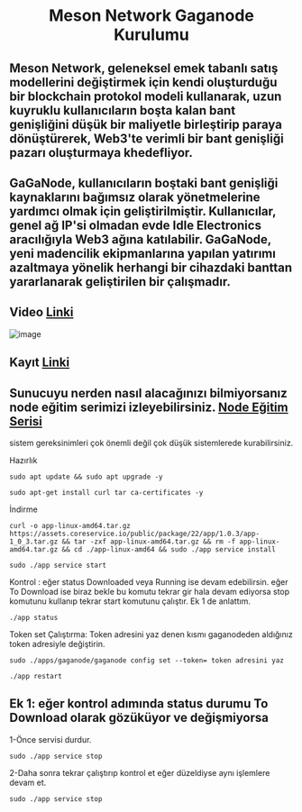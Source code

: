 <h1 align="center"> Meson Network Gaganode Kurulumu

## Meson Network, geleneksel emek tabanlı satış modellerini değiştirmek için kendi oluşturduğu  bir blockchain protokol modeli kullanarak, uzun kuyruklu kullanıcıların boşta kalan bant genişliğini düşük bir maliyetle birleştirip paraya dönüştürerek, Web3'te verimli bir bant genişliği pazarı oluşturmaya khedefliyor.

## GaGaNode, kullanıcıların boştaki bant genişliği kaynaklarını bağımsız olarak yönetmelerine yardımcı olmak için geliştirilmiştir. Kullanıcılar, genel ağ IP'si olmadan evde Idle Electronics aracılığıyla Web3 ağına katılabilir. GaGaNode, yeni madencilik ekipmanlarına yapılan yatırımı azaltmaya yönelik herhangi bir cihazdaki banttan yararlanarak geliştirilen bir çalışmadır.

 ## Video [Linki](https://youtu.be/Gh8dX0xfA0g)
![image](https://docs.gaganode.com/assets/gaga-system.89f4f46b.png)

## Kayıt [Linki](https://dashboard.gaganode.com/register?referral_code=liewshrrtr)

## Sunucuyu nerden nasıl alacağınızı bilmiyorsanız node eğitim serimizi izleyebilirsiniz. [Node Eğitim Serisi](https://www.youtube.com/playlist?list=PLKxGUfdcj7MVXls2OvTpwx6CnpVJN685w)

sistem gereksinimleri çok önemli değil çok düşük sistemlerede kurabilirsiniz.

Hazırlık
```
sudo apt update && sudo apt upgrade -y
```
```
sudo apt-get install curl tar ca-certificates -y 
```
İndirme
```
curl -o app-linux-amd64.tar.gz https://assets.coreservice.io/public/package/22/app/1.0.3/app-1_0_3.tar.gz && tar -zxf app-linux-amd64.tar.gz && rm -f app-linux-amd64.tar.gz && cd ./app-linux-amd64 && sudo ./app service install
```
```
sudo ./app service start
```
Kontrol : eğer status Downloaded veya Running ise devam edebilirsin. eğer To Download ise biraz bekle bu komutu tekrar gir hala devam ediyorsa stop komutunu kullanıp tekrar start komutunu çalıştır. Ek 1 de anlattım.
```
./app status
```
Token set Çalıştırma: Token adresini yaz denen kısmı gaganodeden aldığınız token adresiyle değiştirin.
```
sudo ./apps/gaganode/gaganode config set --token= token adresini yaz
```
```
./app restart
```
## Ek 1: eğer kontrol adımında status durumu To Download olarak gözüküyor ve değişmiyorsa 
1-Önce servisi durdur.
``` 
sudo ./app service stop
```
2-Daha sonra tekrar çalıştırıp kontrol et eğer düzeldiyse aynı işlemlere devam et.
```
sudo ./app service stop
```

